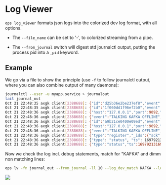 # Log Viewer


`ops log_viewer` formats json logs into the colorized dev log format, with all options.

- The `--file_name` can be set to '-', to colorized streaming from a pipe.

- The `--from_journal` switch will digest std journalctl output, putting the process pid
into a `_pid` keyword.


## Example

We go via a file to show the principle (use `-f` to follow journalctl output, where you
can also combine output of many daemons):

```bash
journalctl --user -u myapp.service > journalout 
tail journal_out 
Oct 21 22:48:35 axgk client[2388688]: {"id":"d25b36e2be237ef8","event":"Subscribing","timestamp":"10-21 20:48:35","level":"info","logger":"client"}
Oct 21 22:48:35 axgk client[2388688]: {"id":"1f060dd1f96ef2b0","event":"Subscribing","timestamp":"10-21 20:48:35","level":"info","logger":"client"}
Oct 21 22:48:36 axgk client[2388688]: {"host":"127.0.0.1","port":9092,"timeout":0.5,"event":"Timeout - Kafka Sink","timestamp":"10-21 20:48:36","level":"error","logger":"client"}
Oct 21 22:48:36 axgk client[2388688]: {"event":"TALKING KAFKA OFFLINE","timestamp":"10-21 20:48:36","level":"error","logger":"client"}
Oct 21 22:48:36 axgk client[2388688]: {"id":"a9b21ce0400e09ed","event":"Subscribing","timestamp":"10-21 20:48:36","level":"info","logger":"client"}
Oct 21 22:48:36 axgk client[2388688]: {"host":"127.0.0.1","port":9092,"timeout":0.5,"event":"Timeout - Kafka Sink","timestamp":"10-21 20:48:36","level":"error","logger":"client"}
Oct 21 22:48:36 axgk client[2388688]: {"event":"TALKING KAFKA OFFLINE","timestamp":"10-21 20:48:36","level":"error","logger":"client"}
Oct 21 22:48:36 axgk client[2388688]: {"type":"register","_ids":{"sck":"ax-t333zdgj-geg6uj5q","hbn":"hub1","hub":"127.0.0.1:1881"},"payload_len":48404,"payload":"{'funcs': {'custom.u...","event":"C -> H: register","timestamp":"10-21 20:48:36","level":"debug","logger":"client"}
Oct 21 22:48:36 axgk client[2388688]: {"type": "status", "ts": 1697921316974, "_ws": "ws://127.0.0.1:1881/ws/ax-hub", "payload_len": 10, "payload": "registered", "event": "H -> C: status", "timestamp": "10-21 20:48:36", "level": "debug", "logger": "client"}
Oct 21 22:48:36 axgk client[2388688]: {"type":"status","ts":1697921316974,"payload_len":22768,"payload":"{'pipes': [{'op_ids'...","event":"C -> H: status","timestamp":"10-21 20:48:36","level":"debug","logger":"client"}
```

Now we check the log incl. debug statements, match for "KAFKA" and dimm non matching
lines:

```bash
ops lv -fn journal_out --from_journal -ll 10 --log_dev_match KAFKA --log_dev_dimm_no_match
```

![](./img/kafka.png)
